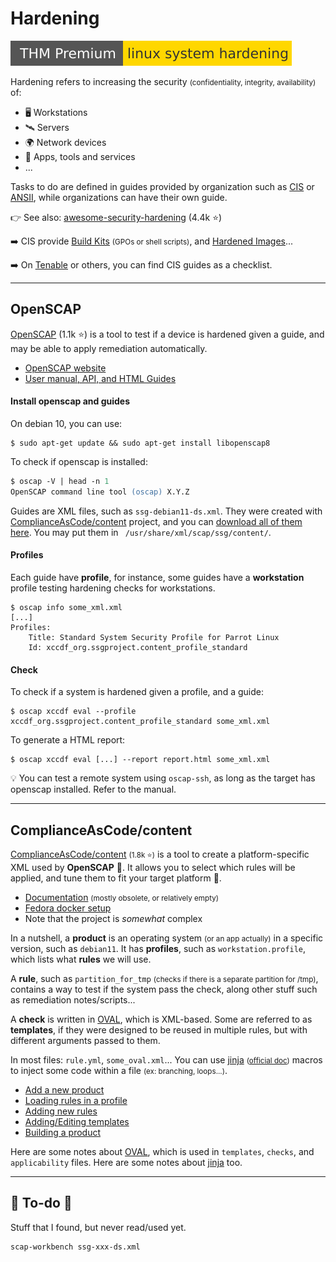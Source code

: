 # Hardening

[![linuxsystemhardening](../../cybersecurity/_badges/thmp/linuxsystemhardening.svg)](https://tryhackme.com/room/linuxsystemhardening)

<div class="row row-cols-md-2"><div>

Hardening refers to increasing the security <small>(confidentiality, integrity, availability)</small> of:

* 🖥️ Workstations
* 🛰️ Servers
* 🌍 Network devices
* 📂 Apps, tools and services
* ...
</div><div>

Tasks to do are defined in guides provided by organization such as [CIS](https://www.cisecurity.org/cis-benchmarks) or [ANSII](https://www.ssi.gouv.fr/uploads/2019/03/linux_configuration-en-v1.2.pdf), while organizations can have their own guide.

👉 See also: [awesome-security-hardening](https://github.com/decalage2/awesome-security-hardening) (4.4k ⭐)

➡️ CIS provide [Build Kits](https://learn.cisecurity.org/build-kits) <small>(GPOs or shell scripts)</small>, and [Hardened Images](https://www.cisecurity.org/cis-hardened-images)...

➡️ On [Tenable](https://www.tenable.com/audits) or others, you can find CIS guides as a checklist.
</div></div>

<hr class="sep-both">

## OpenSCAP

<div class="row row-cols-md-2"><div>

[OpenSCAP](https://github.com/OpenSCAP/openscap) (1.1k ⭐) is a tool to test if a device is hardened given a guide, and may be able to apply remediation automatically.

* [OpenSCAP website](https://www.open-scap.org/)
* [User manual, API, and HTML Guides](https://static.open-scap.org/)

#### Install openscap and guides

On debian 10, you can use:

```shell!
$ sudo apt-get update && sudo apt-get install libopenscap8
```

To check if openscap is installed:

```ps
$ oscap -V | head -n 1
OpenSCAP command line tool (oscap) X.Y.Z
```

Guides are XML files, such as `ssg-debian11-ds.xml`. They were created with [ComplianceAsCode/content](#complianceascodecontent) project, and you can [download all of them here](https://github.com/ComplianceAsCode/content/releases/). You may put them in ` /usr/share/xml/scap/ssg/content/`.
</div><div>

#### Profiles

Each guide have **profile**, for instance, some guides have a **workstation** profile testing hardening checks for workstations.

```shell!
$ oscap info some_xml.xml
[...]
Profiles:
    Title: Standard System Security Profile for Parrot Linux
    Id: xccdf_org.ssgproject.content_profile_standard
```

#### Check

To check if a system is hardened given a profile, and a guide:

```shell!
$ oscap xccdf eval --profile xccdf_org.ssgproject.content_profile_standard some_xml.xml
```

To generate a HTML report:

```shell!
$ oscap xccdf eval [...] --report report.html some_xml.xml
```

💡 You can test a remote system using `oscap-ssh`, as long as the target has openscap installed. Refer to the manual.
</div></div>

<hr class="sep-both">

## ComplianceAsCode/content

<div class="row row-cols-md-2"><div>

[ComplianceAsCode/content](https://github.com/ComplianceAsCode/content) <small>(1.8k ⭐)</small> is a tool to create a platform-specific XML used by **OpenSCAP** 🔎. It allows you to select which rules will be applied, and tune them to fit your target platform 🚀.

* [Documentation](https://complianceascode.readthedocs.io/en/latest/manual/developer/01_introduction.html) <small>(mostly obsolete, or relatively empty)</small>
* [Fedora docker setup](content/install.md)
* Note that the project is *somewhat* complex

In a nutshell, a **product** is an operating system <small>(or an app actually)</small> in a specific version, such as `debian11`. It has **profiles**, such as `workstation.profile`, which lists what **rules** we will use.

A **rule**, such as `partition_for_tmp` <small>(checks if there is a separate partition for /tmp)</small>, contains a way to test if the system pass the check, along other stuff such as remediation notes/scripts...
</div><div>

A **check** is written in [OVAL](https://ovalproject.github.io/getting-started/tutorial/), which is XML-based. Some are referred to as **templates**, if they were designed to be reused in multiple rules, but with different arguments passed to them. 

In most files: `rule.yml`, `some_oval.xml`... You can use [jinja](https://complianceascode.readthedocs.io/en/latest/jinja_macros/01-general.html) <small>([official doc](https://jinja.palletsprojects.com/en/3.0.x/))</small> macros to inject some code within a file <small>(ex: branching, loops...)</small>.

* [Add a new product](content/product.md)
* [Loading rules in a profile](content/profiles.md)
* [Adding new rules](content/rules.md)
* [Adding/Editing templates](content/templates.md)
* [Building a product](content/compilation.md)

Here are some notes about [OVAL](content/oval.md), which is used in `templates`, `checks`, and `applicability` files. Here are some notes about [jinja](content/jinja.md) too.

</div></div>

<hr class="sep-both">

## 👻 To-do 👻

Stuff that I found, but never read/used yet.

<div class="row row-cols-md-2"><div>

```
scap-workbench ssg-xxx-ds.xml
```
</div><div>
</div></div>